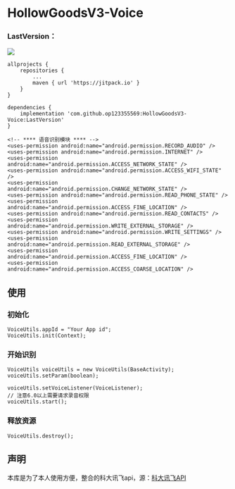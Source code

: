 # HollowGoodsV3-Voice
### LastVersion：
[![](https://jitpack.io/v/op123355569/HollowGoodsV3-Voice.svg)](https://jitpack.io/#op123355569/HollowGoodsV3-Voice)

```
allprojects {
	repositories {
		...
		maven { url 'https://jitpack.io' }
	}
}
```

```
dependencies {
	implementation 'com.github.op123355569:HollowGoodsV3-Voice:LastVersion'
}
```

```
<!-- **** 语音识别模块 **** -->
<uses-permission android:name="android.permission.RECORD_AUDIO" />
<uses-permission android:name="android.permission.INTERNET" />
<uses-permission android:name="android.permission.ACCESS_NETWORK_STATE" />
<uses-permission android:name="android.permission.ACCESS_WIFI_STATE" />
<uses-permission android:name="android.permission.CHANGE_NETWORK_STATE" />
<uses-permission android:name="android.permission.READ_PHONE_STATE" />
<uses-permission android:name="android.permission.ACCESS_FINE_LOCATION" />
<uses-permission android:name="android.permission.READ_CONTACTS" />
<uses-permission android:name="android.permission.WRITE_EXTERNAL_STORAGE" />
<uses-permission android:name="android.permission.WRITE_SETTINGS" />
<uses-permission android:name="android.permission.READ_EXTERNAL_STORAGE" />
<uses-permission android:name="android.permission.ACCESS_FINE_LOCATION" />
<uses-permission android:name="android.permission.ACCESS_COARSE_LOCATION" />
```

## 使用

### 初始化
```
VoiceUtils.appId = "Your App id";
VoiceUtils.init(Context);
```

### 开始识别
```
VoiceUtils voiceUtils = new VoiceUtils(BaseActivity);
voiceUtils.setParam(boolean);

voiceUtils.setVoiceListener(VoiceListener);
// 注意6.0以上需要请求录音权限
voiceUtils.start();
```

### 释放资源
```
VoiceUtils.destroy();
```

## 声明
本库是为了本人使用方便，整合的科大讯飞api，源：[科大讯飞API](https://www.xfyun.cn/)